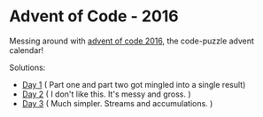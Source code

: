 # Advent of Code - 2016

Messing around with [advent of code 2016](http://adventofcode.com/2016/), the code-puzzle advent calendar! 

Solutions:
* [Day 1](/lib/1) ( Part one and part two got mingled into a single result)
* [Day 2](/lib/2) ( I don't like this. It's messy and gross. )
* [Day 3](/lib/3) ( Much simpler. Streams and accumulations. )
